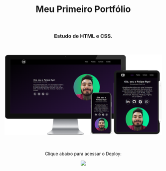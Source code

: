 <h1 align="center">
  Meu Primeiro Portfólio</h1>
<br>
<h3 align="center">Estudo de HTML e CSS.</h3>
<br>
<br>

<div align="center">
  <img width="800px" src="https://github.com/feliperyo/first-portfolio/blob/master/assets/mockups/mockup.png?raw=true"/>
</div>
<br>
<div align="center">
  <br>
  <p>Clique abaixo para acessar o Deploy:</p>
<a href="https://feliperyo.github.io/first-portfolio/" target="_blank"><img src="https://img.shields.io/website-up-down-green-red/http/cv.lbesson.qc.to.svg"></a>
</div>
